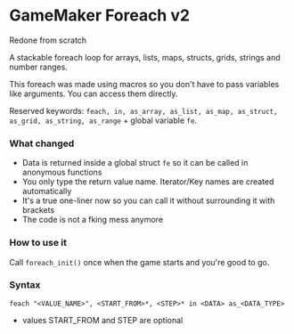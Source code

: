 # GameMaker Foreach v2
Redone from scratch

A stackable foreach loop for arrays, lists, maps, structs, grids, strings and number ranges.

This foreach was made using macros so you don't have to pass variables like arguments. You can access them directly. 

Reserved keywords: `feach, in, as_array, as_list, as_map, as_struct, as_grid, as_string, as_range` + global variable `fe`.

### What changed
- Data is returned inside a global struct `fe` so it can be called in anonymous functions
- You only type the return value name. Iterator/Key names are created automatically
- It's a true one-liner now so you can call it without surrounding it with brackets
- The code is not a fking mess anymore

### How to use it
Call `foreach_init()` once when the game starts and you're good to go.

### Syntax
`feach "<VALUE_NAME>", <START_FROM>*, <STEP>* in <DATA> as_<DATA_TYPE>`

- values START_FROM and STEP are optional
